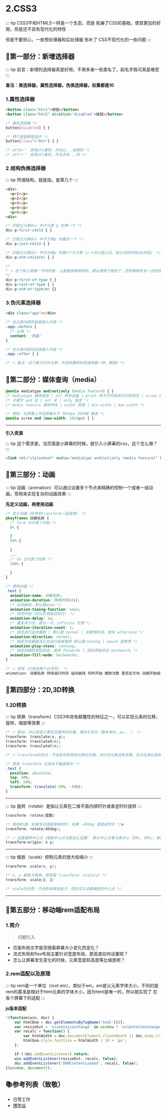 # 2.CSS3

::: tip
CSS3不和HTML5一样是一个生态，而是 拓展了CSS的基础，使其更加的好用，但是还不具有现代化的特性

但是不要担心，一些预处理器和后处理器 弥补了 CSS不现代化的一些问题
:::

## 🥟第一部分：新增选择器

::: tip
前言：新增的选择器真是好用，不用多谢一些类名了，起名字我可真是难受
:::

**备注：类选择器，属性选择器，伪类选择器，权重都是10**

### 1.属性选择器

```html
<button class="btn1">按钮</button>
<button class="btn2" disabled='disabled'>按钮</button>
```

```css
/* 属性选择器 */
button[disabled] { }

/* 两个按钮都能选中 */
button[class^="btn"] { }

/* att$='' 具有att属性，并且以...结尾的 */
/* att*='' 具有att属性，并且含有...的 */
```

### 2.结构伪类选择器

::: tip
所谓结构，就是指，是第几个
:::

```html
<div>
  <p>1</p>
  <p>2</p>
  <p>3</p>
  <p>4</p>
  <p>5</p>
<div>
```

```css
/* 匹配父元素div 中子元素 p 的第一个 */
div p:first-child { }

/* 匹配父元素div 中子元素p 的最后一个 */
div p:last-child { }

/* 匹配父元素div 中子元素p 的第n个子元素（🔥 n可以是公式，是公式的时候从0开始） */
div p:nth-child(n) { }

/*  
* 🔥 这个和上面唯一不同的是，上面是按照顺序的，建议使用下面这个，否则稍微复杂一点的选择就做不了
*/
div p:first-of-type { }
div p:last-of-type { }
div p:nth-of-type(n) {}

```


### 3.伪元素选择器

```html
<div class="app"></div>
```

```css
/* 在元素内部的前面插入内容 */
.app::before {
  /* 必有 */
  content: '内容'
}

/* 在元素内部的后面插入内容 */
.app::after { }

/* 🔥 备注：这个属于行内元素，并且权重和标签选择器一样，都是1 */
```

## 🥡第二部分：媒体查询（media）

```css
@media mediatype and|not|only (media feature) { }
/* mediatype 媒体类型 | all 所有设备 | print 用于打印机和打印机预览 | scree 用于电脑屏幕，平板，手机等 */
/* 关键字 and 且 | not 非 | only 指定 */
/* media feature 媒体特性 | width 宽度 | min-width | max-width */

/* 例如：在屏幕上并且屏幕大于 1024px 的时候 触发 */
@media scree and (max-width: 1024px) { }

```
---

**引入资源**

::: tip
这个需求是，当页面是小屏幕的时候，就引入小屏幕的css，这个怎么做？
:::

```html
<link rel="stylesheet" media="mediatype and|not|only (media feature)" href="xxx.css"></link>
```

## 🥬第三部分：动画

::: tip
动画（animation）可以通过设置多个节点来精确的控制一个或者一组动画，常用来实现复杂的动画效果
:::

**先定义动画，再使用动画**

```css
/* 定义动画（经常和transform一起使用） */
@keyframes 动画名称 {
  /* form 也代表了开始 */
  0% {

  }
  50% {
    
  }
  ...
  /* to 也代表了结束 */
  100% {
    
  }
}

/* 使用动画 */
.test {
  animation-name: 动画名称;
  animation-duration: 持续时间(2s);
  /* 运动曲线，默认是ease */
  animation-timing-function: ease;
  /* 何时开始（可以实现延迟执行） */
  animation-delay: 1s;
  /* 重复多少次，默认一次，infinite 无限 */
  animation-iteration-count: 1;
  /* 是否进行逆向播放 | 默认是 normal | 如果想的话，就写 alternate */
  animation-direction: normal;
  /* 规定浏览器是否正在运行或者暂停 默认是running | pause 是暂停 */
  animation-play-state: running;
  /* 规定动画结束后状态，保持 forwards | 回到原始状态 backwards */
  animation-fill-mode: backwards;
}

/* 🔥 简写（只有前两个必须写） */
animation: 动画名称 持续运行时间 运动曲线 何时开始 播放次数 是否反方向 动画开始或者结束时候的状态
```

## 🥤第四部分：2D,3D转换

### 1.2D转换

::: tip
转换（transform）CSS3中具有颠覆性的特征之一，可以实现元素的位移，旋转，缩放等效果
:::

```css
/* 🔥 移动，可以改变元素在页面中的位置，类似于定位（要有单位，px...） */
transform: translate(x, y);
transform: translateX(n);
transform: translateY(n);

/* 🔥 transform的优点：不会影响到其他元素的位置，对行内元素没有效果，百分比单位是相对于自身元素来说的 */

/* 使用 transform 实现水平垂直居中 */
.test {
  position: absolute;
  top: 50%;
  left: 50%;
  transform: translate(-50%, -50%);
}
```

---

::: tip
旋转（rotate）是指让元素在二维平面内顺时针或者逆时针旋转
:::

```css
transform: rotate(度数)

/* 旋转45度，如果写正值就是顺时针，如果 -45deg 就是逆时针 */x
transform: rotate(45deg);

/* 🔥 设置旋转中心点（缩放中心点也是这么设置） 默认中心点事元素中心（50%, 50%），单位可以是像素，也可以是方向名词（top,left...） */
transform-origin: x y;
```

---

::: tip
缩放（scale）控制元素的放大和缩小
:::

```css
transform: scale(x, y);

/* x, y 都放大两倍，简写是 transform: scale(2) */
transform: scale(2, 2)

/* scale的优势：不会影响其他盒子，而且可以设置缩放的中心点 */
```

---

## 🥥第五部分：移动端rem适配布局

### 1.简介

> 问题引入

- 页面布局文字是否随着屏幕大小变化而变化？
- 流式布局和flex布局主要针对宽度布局，那高度如何设置呢？
- 怎么让屏幕发生变化的时候，元素宽度和高度等比缩放呢？

### 2.rem适配以及原理

::: tip
rem是一个单位（root em），类似于em，em是父元素字体大小，不同的是rem的基准是相对于html元素的字体大小，因为html是唯一的，所以就实现了 在各个屏幕下的适配
:::

**js版本适配**

```js
!(function(win, doc) {
    var htmlDom = doc.getElementsByTagName('html')[0];
    var resizeEvt = 'orientationchange' in window ? 'orientationchange' : 'resize';
    var recalc = function() {
        var htmlWidth = doc.documentElement.clientWidth || doc.body.clientWidth;
        htmlDom.style.fontSize = htmlWidth / 10 + 'px';
    };

    if (!doc.addEventListener) return;
    win.addEventListener(resizeEvt, recalc, false);
    doc.addEventListener('DOMContentLoaded', recalc, false);
}(window, document));
```

## 📚参考列表（致敬）

- 日常工作
- [博学谷](https://www.boxuegu.com/)